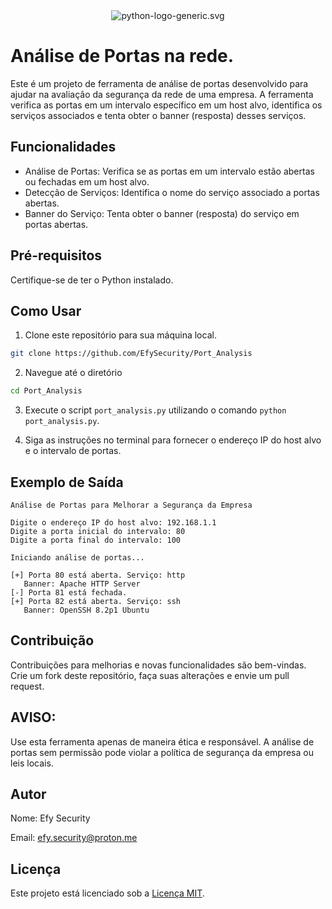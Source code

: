 <div align="center">
  <img src="https://www.python.org/static/community_logos/python-logo-generic.svg" alt="python-logo-generic.svg">
</div>

# Análise de Portas na rede.
Este é um projeto de ferramenta de análise de portas desenvolvido para ajudar na avaliação da segurança da rede de uma empresa. A ferramenta verifica as portas em um intervalo específico em um host alvo, identifica os serviços associados e tenta obter o banner (resposta) desses serviços.

## Funcionalidades

- Análise de Portas: Verifica se as portas em um intervalo estão abertas ou fechadas em um host alvo.
- Detecção de Serviços: Identifica o nome do serviço associado a portas abertas.
- Banner do Serviço: Tenta obter o banner (resposta) do serviço em portas abertas.

## Pré-requisitos

Certifique-se de ter o Python instalado.

## Como Usar

1. Clone este repositório para sua máquina local. 

```bash
git clone https://github.com/EfySecurity/Port_Analysis
```

2. Navegue até o diretório

```bash
cd Port_Analysis
```

3. Execute o script `port_analysis.py` utilizando o comando `python port_analysis.py`.

4. Siga as instruções no terminal para fornecer o endereço IP do host alvo e o intervalo de portas.

## Exemplo de Saída

```plaintext
Análise de Portas para Melhorar a Segurança da Empresa

Digite o endereço IP do host alvo: 192.168.1.1
Digite a porta inicial do intervalo: 80
Digite a porta final do intervalo: 100

Iniciando análise de portas...

[+] Porta 80 está aberta. Serviço: http
   Banner: Apache HTTP Server
[-] Porta 81 está fechada.
[+] Porta 82 está aberta. Serviço: ssh
   Banner: OpenSSH 8.2p1 Ubuntu
```

## Contribuição
Contribuições para melhorias e novas funcionalidades são bem-vindas. Crie um fork deste repositório, faça suas alterações e envie um pull request.

## **AVISO:**
Use esta ferramenta apenas de maneira ética e responsável. A análise de portas sem permissão pode violar a política de segurança da empresa ou leis locais.

## Autor

Nome: Efy Security

Email: efy.security@proton.me

## Licença

Este projeto está licenciado sob a [Licença MIT](LICENSE).
